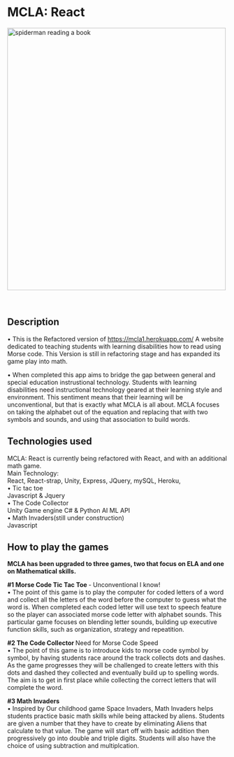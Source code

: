 # MCLA: React

<p>
<img
src="client\src\pictures\indexpagepics\SpidermanReadingTwo.jpg"
alt="spiderman reading a book"width="500" height="600" ></p> <br>

## Description

• This is the Refactored version of https://mcla1.herokuapp.com/ A website dedicated to teaching students with learning disabilities how to read using Morse code. This Version is still in refactoring stage and has expanded its game play into math.

• When completed this app aims to bridge the gap between general and
special education instrustional technology. Students with learning disabilities need instructional technology geared at their learning style and environment. This sentiment means that their learning will be unconventional, but that is exactly what MCLA is all about. MCLA focuses on taking the alphabet out of the equation and replacing that with two symbols and sounds, and using that association to build words.

</div>

## Technologies used

MCLA: React is currently being refactored with React, and with an additional math game.<br>
Main Technology:<br>
React, React-strap, Unity, Express, JQuery, mySQL, Heroku,<br>
• Tic tac toe <br>
Javascript & Jquery<br>
• The Code Collector<br>
Unity Game engine C# & Python AI ML API<br>
• Math Invaders(still under construction)<br>
Javascript

## How to play the games

<strong>MCLA has been upgraded to three games, two that focus on ELA and one on Mathematical skills.</strong>

<strong>#1 Morse Code Tic Tac Toe </strong> - Unconventional I know!<br>
• The point of this game is to play the computer for coded letters of a word and collect all the letters of the word before the computer to guess what the word is. When completed each coded letter will use text to speech feature so the player can associated morse code letter with alphabet sounds. This particular game focuses on blending letter sounds, building up executive function skills, such as organization, strategy and repeatition.

<strong>#2 The Code Collector </strong> Need for Morse Code Speed<br>
• The point of this game is to introduce kids to morse code symbol by symbol, by having students race around the track collects dots and dashes. As the game progresses they will be challenged to create letters with this dots and dashed they collected and eventually build up to spelling words. The aim is to get in first place while collecting the correct letters that will complete the word.

<strong>#3 Math Invaders </strong> <br>
• Inspired by Our childhood game Space Invaders, Math Invaders helps students practice basic math skills while being attacked by aliens. Students are given a number that they have to create by eliminating Aliens that calculate to that value. The game will start off with basic addition then progressively go into double and triple digits. Students will also have the choice of using subtraction and multiplcation.
